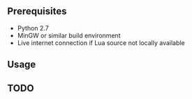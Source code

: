 ## Prerequisites

* Python 2.7
* MinGW or similar build environment
* Live internet connection if Lua source not locally available

## Usage

## TODO
